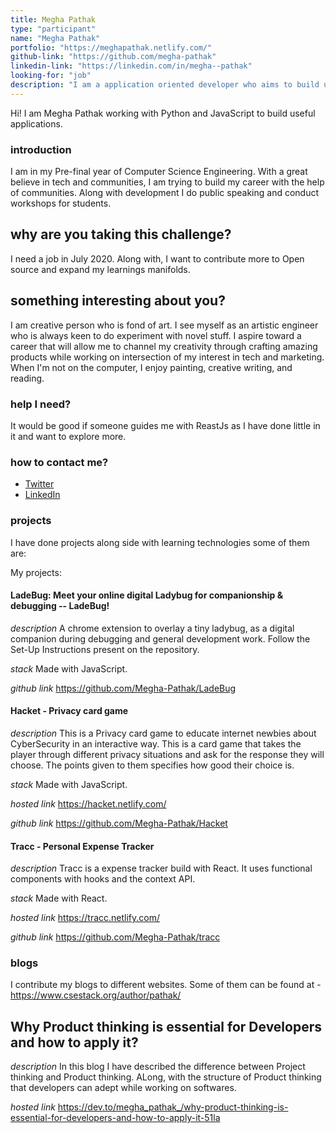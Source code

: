 ```yaml
---
title: Megha Pathak
type: "participant"
name: "Megha Pathak"
portfolio: "https://meghapathak.netlify.com/"
github-link: "https://github.com/megha-pathak"
linkedin-link: "https://linkedin.com/in/megha--pathak"
looking-for: "job"
description: "I am a application oriented developer who aims to build useful stuff and learns what is required on the go"
---
```


Hi! I am Megha Pathak working with Python and JavaScript to build useful applications. 

### introduction

I am in my Pre-final year of Computer Science Engineering. With a great believe in tech and communities, I am trying to build my career with the help of communities. Along with development I do public speaking and conduct workshops for students. 

## why are you taking this challenge?

I need a job in July 2020.
Along with, I want to contribute more to Open source and expand my learnings manifolds.

## something interesting about you?

I am creative person who is fond of art. I see myself as an artistic engineer who is always keen to do experiment with novel stuff. I aspire toward a career that will allow me to channel my creativity through crafting amazing products while working on intersection of my interest in tech and marketing. When I'm not on the computer, I enjoy painting, creative writing, and reading. 

### help I need?

It would be good if someone guides me with ReastJs as I have done little in it and want to explore more.

### how to contact me?

- [Twitter](https://twitter.com/Megha_Pathak_)
- [LinkedIn](https://linkedin.com/in/megha--pathak/)

### projects

I have done projects along side with learning technologies some of them are:

My projects:

#### LadeBug: Meet your online digital Ladybug for companionship & debugging -- LadeBug!


_description_ A chrome extension to overlay a tiny ladybug, as a digital companion during debugging and general development work. Follow the Set-Up Instructions present on the repository.  

_stack_ Made with JavaScript.

_github link_ https://github.com/Megha-Pathak/LadeBug

#### Hacket - Privacy card game

_description_ This is a Privacy card game to educate internet newbies about CyberSecurity in an interactive way. This is a card game that takes the player through different privacy situations and ask for the response they will choose. The points given to them specifies how good their choice is.

_stack_ Made with JavaScript. 

_hosted link_ https://hacket.netlify.com/

_github link_ https://github.com/Megha-Pathak/Hacket

#### Tracc - Personal Expense Tracker

_description_ Tracc is a expense tracker build with React. It uses functional components with hooks and the context API.

_stack_ Made with React. 

_hosted link_ https://tracc.netlify.com/

_github link_ https://github.com/Megha-Pathak/tracc

### blogs

I contribute my blogs to different websites. Some of them can be found at - https://www.csestack.org/author/pathak/

## Why Product thinking is essential for Developers and how to apply it? 
_description_ In this blog I have described the difference between Project thinking and Product thinking. ALong, with the structure of Product thinking that developers can adept while working on softwares. 

_hosted link_ https://dev.to/megha_pathak_/why-product-thinking-is-essential-for-developers-and-how-to-apply-it-51la